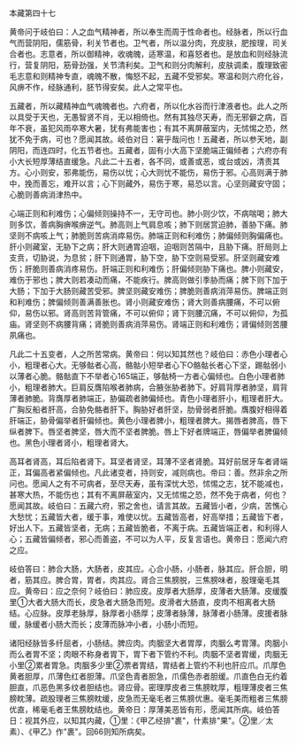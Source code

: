 本藏第四十七

黄帝问于岐伯曰：人之血气精神者，所以奉生而周于性命者也。经脉者，所以行血气而营阴阳，儒筋骨，利关节者也。卫气者，所以温分肉，充皮肤，肥按理，司关合者也。志意者，所以御精神，收魂魄，适寒温，和喜怒者也。是放血和则经脉流行，营复阴阳，筋骨劲强，关节清利矣。卫气和则分肉解利，皮肤调柔，腹理致密毛志意和则精神专直，魂魄不散，悔怒不起，五藏不受邪矣。寒温和则六府化谷，风痹不作，经脉通利，胚节得安矣。此人之常平也。

五藏者，所以藏精神血气魂魄者也。六府者，所以化水谷而行津液者也。此人之所以具受于天也，无愚智贤不肖，无以相倚也。然有其独尽天寿，而无邪僻之病，百年不衰，虽犯风雨卒寒大暑，犹有弗能害也；有其不离屏蔽室内，无怵惕之恐，然犹不免于病，可也？愿闻其故。岐伯对日：窘乎哉问也！五藏者，所以参天地，副阴阳，而连四时，化五节者也。五藏者，固有小大高下坚脆端正偏倾者；六府亦有小大长短厚薄结直缓急。凡此二十五者，各不同，或善或恶，或台或凶，清责其方。心小则安，邪弗能伤，易伤以忧；心大则忧不能伤，易伤于邪。心高则满于肺中，挽而善忘，难开以言；心下则藏外，易伤于寒，易恐以言。心坚则藏安守固；心脆则善病消津热中。

心端正则和利难伤；心偏倾则操持不一，无守司也。肺小则少饮，不病喘喝；肺大则多饮，善病胸痹喉痹逆气。肺高则上气肩息咳；肺下则居赏迫肺，善胁下痛。肺坚则不病咳上气；肺脆则苦病消瘁易伤。肺端正则和利难伤；肺偏倾则胸偏痛也。肝小则藏室，无胁下之病；肝大则通胃迫咽，迫咽则苦隔中，且胁下痛。肝局则上支贲，切胁说，为息贫；肝下则通胃，胁下空，胁下空则易受邪。肝坚则藏安难伤；肝脆则善病消疼易伤。肝端正则和利难伤；肝偏倾则胁下痛也。脾小则藏安，难伤于邪也；脾大则若凑动而痛，不能疾行。脾高则做引季胁而痛；脾下则下加于大肠；下加于大肠则藏苦受邪。脾坚则藏安难伤；脾脆则善病消萍易伤。脾端正则和利难伤；脾偏倾则善满善胀也。肾小则藏安难伤；肾大则善病腰痛，不可以俯仰，易伤以邪。肾高则苦背管痛，不可以俯仰；肾下则腰沉痛，不可以俯仰，为孤庙。肾坚则不病腰背痛；肾脆则善病消萍易伤。肾端正则和利难伤；肾偏倾则苦腰夙痛也。

凡此二十五变者，人之所苦常病。黄帝曰：何以知其然也？岐伯曰：赤色小理者心小，粗理者心大。无够骷者心高，骼骷小短举者心下O骼骷长者心下坚，踢骷弱小以薄者心脆。骼骷直下不举者心165端正，够骷椅一方者心偏倾也。白色小理者肺小，粗理者肺大。巨肩反膺陷喉者肺病，合腋张胁者肺下。好肩背厚者肺坚，肩背薄者肺脆。背膺厚者肺端正，胁偏疏者肺偏倾也。青色小理者肝小，粗理者肝大。广胸反船者肝高，合胁免骼者肝下。胸胁好者肝坚，肋骨弱者肝脆。膺腹好相得着肝端正，胁骨偏举者肝偏倾也。黄色小理者脾小，粗理者脾大。揭唇者脾高，唇下纵者脾下。唇坚者脾坚，唇大而不坚者脾脆。唇上下好者牌端正，唇偏举者脾偏倾也。黑色小理者肾小，粗理者肾大。

高耳者肾高，耳后陷者肾下。耳坚者肾坚，耳薄不坚者肾脆。耳好前居牙车者肾端正，耳偏高者紧偏倾也。凡此诸变者，持则安，减则病也。帝曰：善。然非余之所问也。愿闻人之有不可病者，至尽天寿，虽有深忧大恐，怵惕之志，犹不能减也，甚寒大热，不能伤也；其有不离屏蔽室内，又无怵惕之恐，然不免于病者，何也？愿闻其故。岐伯曰：五藏六府，邪之舍也，请言其故。五藏皆小者，少病，苦憔心大愁忧；五藏皆大者，缓于事，难使以忧。五藏皆高者，好高举措；五藏皆下者，好出人下。五藏皆坚者，无病；五藏皆脆者，不离于病。五藏皆端正者，和利得人心；五藏皆偏倾者，邪心而善盗，不可以为人平，反复言语也。黄帝日：愿闻六府之应。

岐伯答曰：肺合大肠，大肠者，皮其应。心合小肠，小肠者，脉其应。肝合胆，明者，筋其应。脾合胃，胃者，肉其应。肾合三焦膀脱，三焦膀味者，股理毫毛其应。黄帝曰：应之奈何？岐伯曰：肺应皮。皮厚者大肠厚，皮薄者大肠薄。皮缓腹里①大者大肠大而长，皮急者大肠急而短。皮滑者大肠直，皮肉不相离者大肠结。心应脉。皮厚老脉厚，脉厚者小肠厚；皮薄者脉薄，脉薄者小肠薄。皮援者脉缓，脉缓者小肠大而长；皮薄而脉冲小者，小肠小而短。

诸阳经脉皆多纤屈者，小肠结。脾应肉。肉胭坚大者胃厚，肉胭么考胃薄。肉胭小而么者胃不坚；肉眼不称身者胃下，胃下者下管约不利。肉胭不坚者胃缓，肉胭无小里②累者胃急。肉胭多少里②票者胃结，胃结者上管约不利也肝应爪。爪厚色黄者胆厚，爪薄色红者胆薄。爪坚色青者胆急，爪儒色赤者胆缓。爪直色白无约着胆直，爪恶色黑多纹者胆结也。肾应骨。密理厚皮者三焦膀眈厚，粗理薄皮者三焦膀眈薄。疏股理者三焦膀眈缓，皮急而无毫毛者三焦膀优惠。毫毛美而粗者三焦膀优直，稀毫毛者王焦膀眈结也。黄帝日：厚薄美恶皆有形，愿闻其所病。岐伯答日：视其外应，以知其内藏，①里：《甲乙经排"裹"，什素排"果"。②里／太素）、《甲乙》作"裹"。回66则知所病矣。

